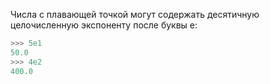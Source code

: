 Числа с плавающей точкой могут содержать десятичную целочисленную экспоненту после буквы e:
```python
>>> 5e1
50.0
>>> 4e2
400.0
```